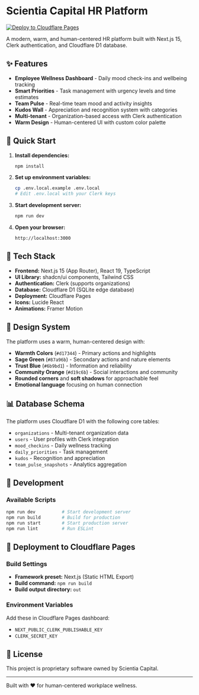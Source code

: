 # Scientia Capital HR Platform

[![Deploy to Cloudflare Pages](https://img.shields.io/badge/Deploy-Cloudflare%20Pages-orange)](https://pages.cloudflare.com/)

A modern, warm, and human-centered HR platform built with Next.js 15, Clerk authentication, and Cloudflare D1 database.

## ✨ Features

- **Employee Wellness Dashboard** - Daily mood check-ins and wellbeing tracking
- **Smart Priorities** - Task management with urgency levels and time estimates  
- **Team Pulse** - Real-time team mood and activity insights
- **Kudos Wall** - Appreciation and recognition system with categories
- **Multi-tenant** - Organization-based access with Clerk authentication
- **Warm Design** - Human-centered UI with custom color palette

## 🚀 Quick Start

1. **Install dependencies:**
   ```bash
   npm install
   ```

2. **Set up environment variables:**
   ```bash
   cp .env.local.example .env.local
   # Edit .env.local with your Clerk keys
   ```

3. **Start development server:**
   ```bash
   npm run dev
   ```

4. **Open your browser:**
   ```
   http://localhost:3000
   ```

## 🔧 Tech Stack

- **Frontend:** Next.js 15 (App Router), React 19, TypeScript
- **UI Library:** shadcn/ui components, Tailwind CSS
- **Authentication:** Clerk (supports organizations)
- **Database:** Cloudflare D1 (SQLite edge database)
- **Deployment:** Cloudflare Pages
- **Icons:** Lucide React
- **Animations:** Framer Motion

## 🎨 Design System

The platform uses a warm, human-centered design with:

- **Warmth Colors** (`#d17344`) - Primary actions and highlights
- **Sage Green** (`#87a96b`) - Secondary actions and nature elements  
- **Trust Blue** (`#6b9bd1`) - Information and reliability
- **Community Orange** (`#d19c6b`) - Social interactions and community
- **Rounded corners** and **soft shadows** for approachable feel
- **Emotional language** focusing on human connection

## 📊 Database Schema

The platform uses Cloudflare D1 with the following core tables:

- `organizations` - Multi-tenant organization data
- `users` - User profiles with Clerk integration
- `mood_checkins` - Daily wellness tracking
- `daily_priorities` - Task management
- `kudos` - Recognition and appreciation
- `team_pulse_snapshots` - Analytics aggregation

## 🚧 Development

### Available Scripts

```bash
npm run dev          # Start development server
npm run build        # Build for production  
npm run start        # Start production server
npm run lint         # Run ESLint
```

## 🚀 Deployment to Cloudflare Pages

### Build Settings
- **Framework preset:** Next.js (Static HTML Export)
- **Build command:** `npm run build`
- **Build output directory:** `out`

### Environment Variables
Add these in Cloudflare Pages dashboard:
- `NEXT_PUBLIC_CLERK_PUBLISHABLE_KEY`
- `CLERK_SECRET_KEY`

## 📜 License

This project is proprietary software owned by Scientia Capital.

---

Built with ❤️ for human-centered workplace wellness.
